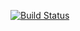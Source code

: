 [![Build Status](https://app.travis-ci.com/NonzwakaziMgxaji/fruit_Baskets.svg?branch=master)](https://app.travis-ci.com/NonzwakaziMgxaji/fruit_Baskets)